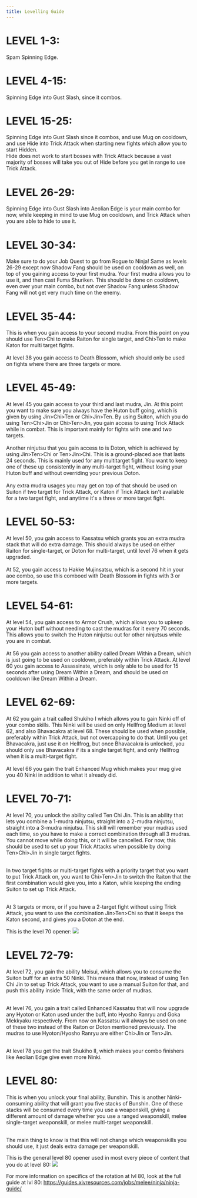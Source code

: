 ```yaml
---
title: Levelling Guide
---
```

# LEVEL 1-3:

Spam Spinning Edge.

# LEVEL 4-15:

Spinning Edge into Gust Slash, since it combos.

# LEVEL 15-25:

Spinning Edge into Gust Slash since it combos, and use Mug on cooldown, and use Hide into Trick Attack when starting new fights which allow you to start Hidden.\
Hide does not work to start bosses with Trick Attack because a vast majority of bosses will take you out of Hide before you get in range to use Trick Attack.

# LEVEL 26-29:

Spinning Edge into Gust Slash into Aeolian Edge is your main combo for now, while keeping in mind to use Mug on cooldown, and Trick Attack when you are able to hide to use it.

# LEVEL 30-34:

Make sure to do your Job Quest to go from Rogue to Ninja! Same as levels 26-29 except now Shadow Fang should be used on cooldown as well, on top of you gaining access to your first mudra. Your first mudra allows you to use it, and then cast Fuma Shuriken. This should be done on cooldown, even over your main combo, but not over Shadow Fang unless Shadow Fang will not get very much time on the enemy.

# LEVEL 35-44:

This is when you gain access to your second mudra. From this point on you should use Ten>Chi to make Raiton for single target, and Chi>Ten to make Katon for multi target fights.\
\
At level 38 you gain access to Death Blossom, which should only be used on fights where there are three targets or more.

# LEVEL 45-49:

At level 45 you gain access to your third and last mudra, Jin. At this point you want to make sure you always have the Huton buff going, which is given by using Jin>Chi>Ten or Chi>Jin>Ten. By using Suiton, which you do using Ten>Chi>Jin or Chi>Ten>Jin, you gain access to using Trick Attack while in combat. This is important mainly for fights with one and two targets.\
\
Another ninjutsu that you gain access to is Doton, which is achieved by using Jin>Ten>Chi or Ten>Jin>Chi. This is a ground-placed aoe that lasts 24 seconds. This is mainly used for any multitarget fight. You want to keep one of these up consistently in any multi-target fight, without losing your Huton buff and without overriding your previous Doton.\
\
Any extra mudra usages you may get on top of that should be used on Suiton if two target for Trick Attack, or Katon if Trick Attack isn't available for a two target fight, and anytime it's a three or more target fight.

# LEVEL 50-53:

At level 50, you gain access to Kassatsu which grants you an extra mudra stack that will do extra damage. This should always be used on either Raiton for single-target, or Doton for multi-target, until level 76 when it gets upgraded.\
\
At 52, you gain access to Hakke Mujinsatsu, which is a second hit in your aoe combo, so use this comboed with Death Blossom in fights with 3 or more targets.

# LEVEL 54-61:

At level 54, you gain access to Armor Crush, which allows you to upkeep your Huton buff without needing to cast the mudras for it every 70 seconds. This allows you to switch the Huton ninjutsu out for other ninjutsus while you are in combat. \
\
At 56 you gain access to another ability called Dream Within a Dream, which is just going to be used on cooldown, preferably within Trick Attack. At level 60 you gain access to Assassinate, which is only able to be used for 15 seconds after using Dream Within a Dream, and should be used on cooldown like Dream Within a Dream.

# LEVEL 62-69:

At 62 you gain a trait called Shukiho I which allows you to gain Ninki off of your combo skills. This Ninki will be used on only Hellfrog Medium at level 62, and also Bhavacakra at level 68. These should be used when possible, preferably within Trick Attack, but not overcapping to do that. Until you get Bhavacakra, just use it on Hellfrog, but once Bhavacakra is unlocked, you should only use Bhavacakra if its a single target fight, and only Hellfrog when it is a multi-target fight.\
\
At level 66 you gain the trait Enhanced Mug which makes your mug give you 40 Ninki in addition to what it already did.

# LEVEL 70-71:

At level 70, you unlock the ability called Ten Chi Jin. This is an ability that lets you combine a 1-mudra ninjutsu, straight into a 2-mudra ninjutsu, straight into a 3-mudra ninjutsu. This skill will remember your mudras used each time, so you have to make a correct combination through all 3 mudras. You cannot move while doing this, or it will be cancelled. For now, this should be used to set up your Trick Attacks when possible by doing Ten>Chi>Jin in single target fights.

\
In two target fights or multi-target fights with a priority target that you want to put Trick Attack on, you want to Chi>Ten>Jin to switch the Raiton that the first combination would give you, into a Katon, while keeping the ending Suiton to set up Trick Attack.

\
At 3 targets or more, or if you have a 2-target fight without using Trick Attack, you want to use the combination Jin>Ten>Chi so that it keeps the Katon second, and gives you a Doton at the end.

This is the level 70 opener:
![](https://cdn.discordapp.com/attachments/277968398103609344/847689279886983188/Bildschirmfoto_2020-09-19_um_00.41.53.png)

# LEVEL 72-79:

At level 72, you gain the ability Meisui, which allows you to consume the Suiton buff for an extra 50 Ninki. This means that now, instead of using Ten Chi Jin to set up Trick Attack, you want to use a manual Suiton for that, and push this ability inside Trick, with the same order of mudras.

\
At level 76, you gain a trait called Enhanced Kassatsu that will now upgrade any Hyoton or Katon used under the buff, into Hyosho Ranryu and Goka Mekkyaku respectively. From now on Kassatsu will always be used on one of these two instead of the Raiton or Doton mentioned previously. The mudras to use Hyoton/Hyosho Ranryu are either Chi>Jin or Ten>Jin.

\
At level 78 you get the trait Shukiho II, which makes your combo finishers like Aeolian Edge give even more Ninki.

# LEVEL 80:

This is when you unlock your final ability, Bunshin. This is another Ninki-consuming ability that will grant you five stacks of Bunshin. One of these stacks will be consumed every time you use a weaponskill, giving a different amount of damage whether you use a ranged weaponskill, melee single-target weaponskill, or melee multi-target weaponskill.

\
The main thing to know is that this will not change which weaponskills you should use, it just deals extra damage per weaponskill.

This is the general level 80 opener used in most every piece of content that you do at level 80:
![](https://cdn.discordapp.com/attachments/718452012928467005/725406474880286851/NINreadibleRotation.png)

For more information on specifics of the rotation at lvl 80, look at the full guide at lvl 80: <https://guides.xivresources.com/jobs/melee/ninja/ninja-guide/>
